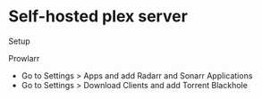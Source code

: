 ﻿# Self-hosted plex server

Setup

Prowlarr

- Go to Settings > Apps and add Radarr and Sonarr Applications
- Go to Settings > Download Clients and add Torrent Blackhole

